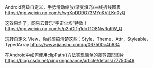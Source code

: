 Android高级自定义，手势滑动缩放/渐变填充/曲线折线图表
https://mp.weixin.qq.com/s/wgXpDD9O73MYqKViLKq0yQ

这效果炸了，网易云音乐“宇宙尘埃”特效！
https://mp.weixin.qq.com/s/p2nGt1g1doT1O8NwRqRW_Q

玩转自定义 View，你必须搞清楚这些：Style，Theme，Attr，Styleable，TypedArray
https://www.jianshu.com/p/067500c4b634

在Android中如何使用clipPath()方法实现简单的裁剪圆形图片
https://blog.csdn.net/xingxingchance/article/details/77750546